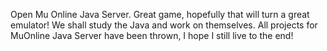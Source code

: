 Open Mu Online Java Server. Great game, hopefully that will turn a great emulator! We shall study the Java and work on themselves. All projects for MuOnline Java Server have been thrown, I hope I still live to the end!